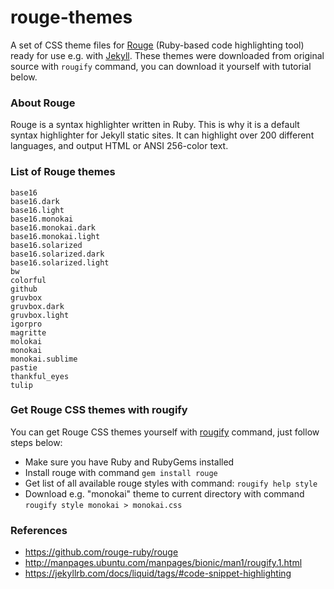 # rouge-themes
A set of CSS theme files for [Rouge](https://github.com/rouge-ruby/rouge) (Ruby-based code highlighting tool) ready for use e.g. with [Jekyll](https://jekyllrb.com/docs/liquid/tags/#code-snippet-highlighting). These themes were downloaded from original source with `rougify` command, you can download it yourself with tutorial below.

### About Rouge
Rouge is a syntax highlighter written in Ruby. This is why it is a default syntax highlighter for Jekyll static sites. It can highlight over 200 different languages, and output HTML or ANSI 256-color text. 

### List of Rouge themes
```
base16
base16.dark
base16.light
base16.monokai
base16.monokai.dark
base16.monokai.light
base16.solarized
base16.solarized.dark
base16.solarized.light
bw
colorful
github
gruvbox
gruvbox.dark
gruvbox.light
igorpro
magritte
molokai
monokai
monokai.sublime
pastie
thankful_eyes
tulip
```
### Get Rouge CSS themes with rougify
You can get Rouge CSS themes yourself with [rougify](http://manpages.ubuntu.com/manpages/bionic/man1/rougify.1.html) command, just follow steps below:
- Make sure you have Ruby and RubyGems installed
- Install rouge with command `gem install rouge`
- Get list of all available rouge styles with command: `rougify help style`
- Download e.g. "monokai" theme to current directory with command `rougify style monokai > monokai.css`

### References
- https://github.com/rouge-ruby/rouge
- http://manpages.ubuntu.com/manpages/bionic/man1/rougify.1.html
- https://jekyllrb.com/docs/liquid/tags/#code-snippet-highlighting